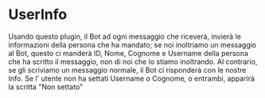 # UserInfo

Usando questo plugin, il Bot ad ogni messaggio che riceverà, invierà le informazioni della persona che ha mandato; se noi inoltriamo un messaggio al Bot, questo ci manderà ID, Nome, Cognome e Username della persona che ha scritto il messaggio, non di noi che lo stiamo inoltrando. Al contrario, se gli scriviamo un messaggio normale, il Bot ci risponderà con le nostre Info. Se l' utente non ha settati Username o Cognome, o entrambi, apparirà la scritta "Non settato"
